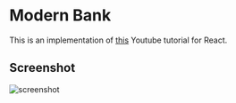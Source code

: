 # Modern Bank

This is an implementation of [this](https://youtu.be/_oO4Qi5aVZs?si=gEJYiaVY2r__lL1T) Youtube tutorial for React.

## Screenshot

![screenshot](screenshot-modern-bank.png)
